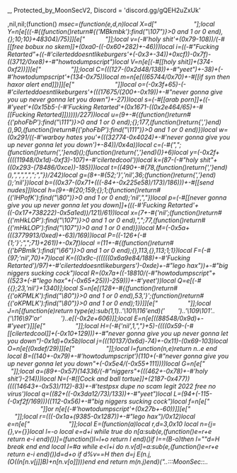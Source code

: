 _, Protected_by_MoonSecV2, Discord = 'discord.gg/gQEH2uZxUk'


,nil,nil;(function() _msec=(function(e,d,n)local X=d["    ​        "];local Y=n[e[((-#{(function()return#{('MBkmbk'):find("\107")}>0 and 1 or 0 end),{};10;10}+48304)/75)]][e["       ​"]];local v=(-#'holy shit'+(0x79-108))/(-#[[free bobux no skem]]+(0xa0-((-0x60+282)+-46)))local i=((-#"Fucking Retarted"+((-#'cilerteddoesntlikeburgers'+(-0x3+-34))+0xcf))-0x7f)-((3712/0xe8)+-#"howtodumpscript")local V=n[e[(-#[[holy shit]]+(374-0xf2))]][e[" ​ ​   ​      "]];local C=(((127-(0x2d48/138))+-#"yeet")+-38)+(-#'howtodumpscript'+(134-0x75))local m=n[e[((65744/0x70)+-#[[if syn then haxor alert end]])]][e["             "]]local o=(-0x3f+65)-(-#'cilerteddoesntlikeburgers'+(((17675/(200+-0x19))+-#"never gonna give you up never gonna let you down")+-27))local s=(-#[[arab porn]]+((-#'yeet'+(0x15b5-(-#'Fucking Retarted'+(0x1671-((0x2e464/65)+-#[[Fucking Retarted]])))))/227))local u=(9+-#{(function()return#{('phoFbP'):find("\111")}>0 and 1 or 0 end);{};177,(function()return{','}end)(),90,(function()return#{('phoFbP'):find("\111")}>0 and 1 or 0 end)})local w=(0x291/((-#'warboy hates you'+(((32774-0x4024)+-#'never gonna give you up never gonna let you down')+-84))/0x4a))local c=(-#{",";(function()return{','}end)();(function()return{','}end)()}+6)local y=(-0x2f+((((11948/0x1d)-0xf3)-107)+-#'cilertedcool'))local k=(87-(-#"holy shit"+((0x293-(78486/0xce))-185)))local t=((490+-#{78,(function()return{','}end)(),",",",",",";","})/242)local g=(8+-#{52;'}','nil',36;(function()return{','}end)();'nil'})local b=((0x37-(0x71+(((-84+-0x225e58)/173)/186)))+-#[[send nudes]])local h=(9+-#{20;159;{};1;(function()return#{('lHPofK'):find("\80")}>0 and 1 or 0 end);'nil',","})local p=(-#[[never gonna give you up never gonna let you down]]+(((-#'Fucking Retarted'+((-0x17+738222)-0x5a1ed))/121)/61))local x=(7+-#{'nil';(function()return#{('mHkLOP'):find("\107")}>0 and 1 or 0 end),",";77,(function()return#{('mHkLOP'):find("\107")}>0 and 1 or 0 end)})local M=(-0x5a+(((3779913/0xed)+-63)/169))local P=((-126+(-#{1;'}';",";71}+261))+-0x7f)local _=(11+-#{(function()return#{('bPBmlk'):find("\66")}>0 and 1 or 0 end);{},113,{},113;1;1})local F=(-#{97;'nil',70}+7)local K=((0x9c-((((((0x6a9e84/188)+-#'Fucking Retarted')/97)+-#'cilerteddoesntlikeburgers')-0xde)+-#"lego hax"))+-#"big niggers sucking cock")local R=(0x7a+((-18810/(-#"howtodumpscript"+((523+(-#"lego hax"+(-0x65+25)))-259)))+-#'yeet'))local Q=e[(-#{{};23,'nil'}+1340)];local S=n[e[(128+-#{(function()return#{('oKPMLK'):find("\80")}>0 and 1 or 0 end),53,'}';(function()return#{('oKPMLK'):find("\80")}>0 and 1 or 0 end);1})]][e["       ​ ​  ​ "]];local J=n[(function(e)return type(e):sub(1,1)..'\101\116'end)('​       ')..'\109\101'..('\116\97'or'        ')..e[(-0x2e+606)]];local E=n[e[((88548/0x9d)+-#'yeet')]][e["       ​   "]];local H=(-#{'nil',1,","}+5)-((((0x59-(-#[[cilertedcool]]+(-0x10+129)))+-#"never gonna give you up never gonna let you down")-0x1d)+0x5b)local j=(((10137/0x6d)-74)+-0x11)-(0x69-103)local O=n[e[(0xdef/29)]][e["          "]];local l=function(n,e)return n..e end local B=((140+-0x79)+-#'howtodumpscript')*(110+(-#"never gonna give you up never gonna let you down"+(-0x5e4/(-0x55+111))))local G=n[e["   ​     "]];local a=(89+-0x57)*(14336/(-#"niggers"+(((462+-0x78)+-#'holy shit')-214)))local N=(-#[[Cock and ball tortue]]+(2187-0x477))*((((14643+-0x53)/112)-83)+-#'testpsx dupe no scam legit 2022 free no virus')local q=((82+((-0x3da12/73)/133))+-#"yeet")local L=(94+(-115-(-0xf2f/169)))*((112-0x56)+-#"big niggers sucking cock")local f=n[e["           "]]or n[e[(-#'howtodumpscript'+(0x27b+-60))]][e["           "]];local r=(((-0x1a+(9385-0x1287))+-#"lego hax")/0x12)local e=n[e["           "]];local E=(function(a)local r,d=3,0x10 local n={j={},v={}}local l=-o local e=d+i while true do n[a:sub(e,(function()e=r+e return e-i end)())]=(function()l=l+o return l end)()if l==(B-o)then l=""d=H break end end local l=#a while e<l+i do n.v[d]=a:sub(e,(function()e=r+e return e-i end)())d=d+o if d%v==H then d=j E(n.j,(O((n[n.v[j]]*B)+n[n.v[o]])))end end return m(n.j)end)("..:::MoonSec::..                ​                            ​         ​                                                ​  ​                        ​        ​               ​                                 ​            ​   ​                   ​                  ​                                        ​                 ​       ​                             ​  ​​    ​    ​                        ​                                ​          ​                ​​​       ​                                                     ​      ​                                                ​    ​       ​                             ​                            ​            ​                                                               ​          ​  ​                                     ​​             ​         ​           ​​                                              ​                                                     ​                ​       ​  ​                                                                       ​                                ​                          ​         ​​  ​                                       ​          ​    ​           ​           ​                                     ​       ​            ​           ​                                            ​  ​       ​   ​                                                                         ​                                                   ​       ​           ​                                                            ​ ​          ​            ​        ​​                                       ​        ​                                                              ​              ​          ​                  ​         ​​                        ​ ​  ​                      ​                                                   ​​                     ​         ​                                     ​             ​​               ​    ​       ​                             ​                                                                                       ​      ​                                          ​     ​                                                      ​                    ​      ​   ​​  ​                                                        ​           ​                                                   ​   ​   ​                        ​                                            ​           ​                                                                         ​​                                      ​                    ​           ​                                                             ​           ​                                                                           ​                                                         ​      ​    ​                        ​                                 ​             ​  ​                                                      ​           ​               ​    ​                               ​  ​​   ​                                                                       ​​         ​  ​                ​                                   ​           ​  ​                                              ​       ​           ​           ​         ​                                   ​           ​                                                         ​​          ​                                                           ​         ​        ​                                      ​           ​           ​                                                            ​           ​                                                   ​                    ​                             ​                         ​           ​                                                             ​                                ​                                                  ​                              ​                         ​         ​           ​                    ​                                ​           ​                ​                                        ​         ​             ​         ​                ​             ​     ​                 ​                  ​        ​           ​                   ​                                                                     ​            ​                         ​                             ​  ​​    ​    ​                        ​                                ​          ​             ​  ​                                                            ​       ​                                           ​         ​                                                                ​     ​     ​            ​         ​​                                     ​      ​                        ​       ​                        ​   ​                   ​                ​   ​                                    ​      ​    ​                                                                        ​        ​    ​                                      ​      ​           ​            ​                                            ​                                                                       ​      ​       ​                                                                          ​             ​                                         ​                         ​                                            ​           ​                                                                      ​​              ​      ​          ​                                           ​                                                                    ​     ​             ​                                                ​  ​           ​                      ​                                ​​        ​                                ​                                     ​​                                         ​               ​          ​​                                                 ​       ​                         ​      ​                                          ​          ​                ​                                                  ​ ​             ​                                                                                                                            ​                ​                     ​             ​           ​        ​                ​        ​                                        ​          ​        ​ ​                                       ​            ​  ​           ​                                                                                                                ​                  ​      ​    ​                                                         ​           ​           ​                                           ​   ​           ​               ​                                        ​       ​   ​                                                                     ​                                                                 ​         ​                                                             ​            ​                                          ​                           ​             ​                                                                           ​                                       ​                     ​                         ​                                                       ​                                                                                                                                                        ​    ​                                      ​                      ​        ​                    ​                             ​         ​                               ​                            ​        ​          ​                           ​           ​                     ​          ​        ​                                                ​           ​              ​                  ​                                      ​                                                          ​           ​  ​                                     ​          ​    ​           ​        ​                                                ​                                      ​                                       ​          ​​                       ​                                  ​          ​                                ​                          ​           ​        ​                                    ​           ​           ​           ​        ​         ​                      ​       ​           ​                                        ​              ​​        ​                                ​                        ​           ​                     ​                                     ​           ​                                                         ​                                                                                   ​                                                           ​          ​                                                           ​           ​        ​                                                  ​            ​                  ​                                ​           ​           ​                                                           ​       ​          ​                      ​                                                           ​                      ​                      ​  ​        ​                            ​     ​                 ​          ​​             ​                      ​     ​​                             ​             ​                           ​   ​                                  ​     ​  ​                        ​               ​                                                                                        ​  ​       ​             ​  ​            ​         ​                                      ​           ​       ​             ​  ​                       ​             ​                ​       ​                                    ​                            ​                                                              ​​        ​         ​         ​          ​                    ​             ​             ​                                  ​                              ​         ​            ​                                           ​                       ​          ​                                             ​        ​                                                 ​         ​                          ​              ​               ​                                ​                                 ​ ​                        ​              ​   ​         ​                                                  ​  ​                                                                              ​             ​             ​                                                 ​                            ​               ​      ​       ​              ​                                                                  ​                                          ​                                          ​              ​                                                 ​               ​      ​     ​                    ​                          ​       ​                ​​                                                   ​                ​          ​                                  ​          ​​                                              ​                         ​          ​                    ​                             ​       ​                 ​            ​                                                   ​    ​    ​      ​                                      ​                                                                                             ​         ​                         ​                ​                      ​         ​                                            ​             ​         ​                                                                              ​               ​                                     ​            ​         ​                     ​                  ​  ​                   ​                                                             ​                         ​                  ​     ​                      ​​          ​    ​                                                              ​          ​                         ​                                                  ​​                                               ​ ​       ​                               ​                ​​                  ​         ​         ​                          ​                ​        ​                                                                                             ​​      ​​                      ​                                 ​                                         ​            ​   ​                               ​                                                                                   ​               ​                                                            ​​                                        ​​            ​​           ​            ​​                                                          ​             ​                               ​                    ​    ​ ​                             ​                        ​                                                   ​                                                      ​           ​                                                     ​   ​                                                  ​                      ​     ​                      ​    ​                           ​                      ​   ​             ​                                              ​                                                                   ​             ​                                             ​           ​           ​                                             ​        ​  ​            ​                                                                                                            ​                       ​           ​                     ​            ​                          ​           ​                                                        ​  ​           ​                                                              ​                                                                      ​          ​  ​                                       ​       ​      ​           ​                                                          ​     ​    ​                       ​       ​                         ​         ​                                              ​           ​           ​           ​         ​                                       ​                                                                                       ​                               ​       ​              ​         ​           ​                                           ​  ​            ​      ​   ​                                                 ​     ​​   ​    ​                  ​       ​                     ​              ​                                                        ​           ​                 ​                                    ​  ​  ​        ​        ​  ​                     ​                          ​           ​                                     ​                                    ​  ​                                                       ​             ​        ​                                       ​       ​           ​            ​    ​                                          ​           ​                              ​     ​                              ​    ​                                    ​                               ​                              ​                ​            ​           ​       ​         ​    ​                                    ​           ​          ​                               ​                    ​    ​                          ​  ​           ​                       ​  ​                   ​                                    ​         ​           ​                                                ​           ​         ​               ​                                  ​​        ​                                                                    ​  ​                  ​                   ​                ​           ​                                                            ​                       ​        ​                                      ​​​         ​                        ​                                                   ​                                      ​          ​         ​     ​    ​        ​                                                 ​       ");local m=(109+-#{(function()return{','}end)();1,(function()return#{('foFKFf'):find("\70")}>0 and 1 or 0 end),{};29})local d=69 local n=o;local e={}e={[(0xa7/167)]=function()local i,e,o,l=V(E,n,n+C);n=n+L;d=(d+(m*L))%r;return(((l+d-(m)+a*(L*v))%a)*((v*N)^v))+(((o+d-(m*v)+a*(v^C))%r)*(a*r))+(((e+d-(m*C)+N)%r)*a)+((i+d-(m*L)+N)%r);end,[(131-(29799/0xe7))]=function(e,e,e)local e=V(E,n,n);n=n+i;d=(d+(m))%r;return((e+d-(m)+N)%a);end,[(-#'cilerteddoesntlikeburgers'+(7112/0xfe))]=function()local e,l=V(E,n,n+v);d=(d+(m*v))%r;n=n+v;return(((l+d-(m)+a*(v*L))%a)*r)+((e+d-(m*v)+r*(v^C))%a);end,[(0x1f-27)]=function(d,e,n)if n then local e=(d/v^(e-o))%v^((n-i)-(e-o)+i);return e-e%o;else local e=v^(e-i);return(d%(e+e)>=e)and o or j;end;end,[(0x1a-21)]=function()local n=e[(0x46-69)]();local l=e[(83-0x52)]();local x=o;local d=(e[(0x16+-18)](l,i,B+L)*(v^(B*v)))+n;local n=e[((-0x2a+66)+-#"Cock and ball tortue")](l,21,31);local e=((-o)^e[(952/0xee)](l,32));if(n==j)then if(d==H)then return e*j;else n=i;x=H;end;elseif(n==(a*(v^C))-i)then return(d==j)and(e*(i/H))or(e*(j/H));end;return Y(e,n-((r*(L))-o))*(x+(d/(v^q)));end,[(-0x44+74)]=function(l,x,x)local x;if(not l)then l=e[((-0x47+88)+-#[[Fucking Retarted]])]();if(l==j)then return'';end;end;x=S(E,n,n+l-o);n=n+l;local e=''for n=i,#x do e=Q(e,O((V(S(x,n,n))+d)%r))d=(d+m)%a end return e;end}local function S(...)return{...},G('#',...)end local function N()local t={};local l={};local n={};local b={t,l,nil,n};local d={}local w=(0x4b-69)local n={[(0xdd/221)]=(function(n)return not(#n==e[((73-0x33)+-#[[Cock and ball tortue]])]())end),[((-0x33+73)+-#[[Cock and ball tortue]])]=(function(n)return e[(0x31-(126-0x52))]()end),[(-0x32+50)]=(function(n)return e[(0x70-106)]()end),[(0x79+-118)]=(function(n)local l=e[(-#[[Cock and ball tortue]]+(3328/0x80))]()local e=''local n=1 for d=1,#l do n=(n+w)%r e=Q(e,O((V(l:sub(d,d))+n)%a))end return e end)};b[3]=e[(81+(-0x57+8))]();for e=i,e[(58-0x39)]()do l[e-i]=N();end;local l=e[(((7587-0xf07)/0xdc)+-#'warboy hates you')]()for l=1,l do local e=e[(0x78/60)]();local o;local e=n[e%(0x38-51)];d[l]=e and e({});end;for r=1,e[(186/0xba)]()do local n=e[(-#[[howtodumpscript]]+(0x8b3/131))]();if(e[(0x37c/223)](n,o,i)==H)then local b=e[((117-0x61)+-#"Fucking Retarted")](n,v,C);local l=e[(0xec/59)](n,L,v+L);local n={e[((0x738/154)+-#[[arab porn]])](),e[((0x71+-65)+-#'testpsx dupe no scam legit 2022 free no virus')](),nil,nil};local a={[(-#"warboy hates you"+((-#[[free bobux no skem]]+(0x4e+-80))+36))]=function()n[k]=e[(-107+0x6e)]();n[F]=e[((-0x2f+54)+-#"yeet")]();end,[(0x4f+(-#"Fucking Retarted"+(-0x57+25)))]=function()n[u]=e[(-#[[lego hax]]+(1719/0xbf))]();end,[(24-0x16)]=function()n[s]=e[(0x12+-17)]()-(v^B)end,[(0x4c-73)]=function()n[c]=e[(-#'niggers'+(904/0x71))]()-(v^B)n[P]=e[((23424/0xf4)/32)]();end};a[b]();if(e[(232/0x3a)](l,i,o)==i)then n[h]=d[n[x]]end if(e[(-0x3c+(6272/0x62))](l,v,v)==o)then n[c]=d[n[u]]end if(e[(0x5e-90)](l,C,C)==i)then n[F]=d[n[K]]end t[r]=n;end end;return b;end;local function B(e,L,m)local a=e[v];local n=e[C];local e=e[o];return(function(...)local j={};local C=-i;local d={};local V=a;local O={};local N=G('#',...)-i;local r=n;local n=o;local a=e;local E={...};local H=S for e=0,N do if(e>=r)then O[e-r]=E[e+i];else d[e]=E[e+o];end;end;local e=N-r+o local e;local r;while true do e=a[n];r=e[(122-0x79)];l=(1688865)while r<=(0x30c3/219)do l=-l l=(1107948)while(0x77-91)>=r do l=-l l=(553311)while r<=(59-0x2e)do l=-l l=(10640448)while r<=(-115+0x79)do l=-l l=(1465235)while r<=((0x25+-26)+-#"holy shit")do l=-l l=(651244)while(119+-0x77)>=r do l=-l local e=e[x];do return f(d,e,C)end;break;end while 1558==(l)/((935-0x205))do l=(12583472)while(((-0x34+-17)+90)+-#'Cock and ball tortue')<r do l=-l if(d[e[p]]==d[e[P]])then n=n+i;else n=e[u];end;break end while(l)/((0x1d9c-3817))==3344 do d[e[g]]=d[e[y]]-d[e[F]];break end;break;end break;end while 655==(l)/((0x4c75c/140))do l=(1977916)while(0x210/132)>=r do l=-l l=(4287507)while r>((0x81-102)+-#'big niggers sucking cock')do l=-l local L;local r;local C;local l;d[e[h]]=m[e[w]];n=n+o;e=a[n];d[e[p]]=d[e[c]][e[P]];n=n+o;e=a[n];l=e[b];C=d[e[y]];d[l+1]=C;d[l]=C[e[K]];n=n+o;e=a[n];d[e[g]]=d[e[u]];n=n+o;e=a[n];d[e[h]]=d[e[c]];n=n+o;e=a[n];l=e[x]d[l]=d[l](f(d,l+o,e[w]))n=n+o;e=a[n];l=e[b];C=d[e[y]];d[l+1]=C;d[l]=C[e[_]];n=n+o;e=a[n];l=e[g]d[l]=d[l](d[l+i])n=n+o;e=a[n];r={d,e};r[i][r[v][h]]=r[o][r[v][P]]+r[i][r[v][s]];n=n+o;e=a[n];d[e[b]]=d[e[s]]%e[P];n=n+o;e=a[n];l=e[x]d[l]=d[l](d[l+i])n=n+o;e=a[n];C=e[k];L=d[C]for e=C+1,e[R]do L=L..d[e];end;d[e[x]]=L;n=n+o;e=a[n];r={d,e};r[i][r[v][t]]=r[o][r[v][F]]+r[i][r[v][w]];n=n+o;e=a[n];d[e[b]]=d[e[u]]%e[F];break end while(l)/((-0x7d+1406))==3347 do for e=e[h],e[c]do d[e]=nil;end;break end;break;end while(l)/((3468-0x6dd))==1156 do l=(4690920)while r>(-0x1c+33)do l=-l local e={d,e};e[i][e[v][g]]=e[o][e[v][R]]+e[i][e[v][k]];break end while(l)/((-124+0xf04))==1261 do d[e[h]]=d[e[c]][d[e[F]]];break end;break;end break;end break;end while 3744==(l)/((0x16a2-2952))do l=(13047258)while r<=(0x5f-86)do l=-l l=(7231172)while(-#"if syn then haxor alert end"+(0x1e6a/229))>=r do l=-l d[e[g]][d[e[y]]]=d[e[F]];break;end while 3211==(l)/((-0x2a+2294))do l=(5764823)while r>(126+-0x76)do l=-l d[e[x]]=(e[y]~=0);n=n+i;break end while 1451==(l)/((-0x4a+4047))do local e=e[g]d[e](d[e+i])break end;break;end break;end while 3867==(l)/((3416+-0x2a))do l=(7981281)while r<=(-0x50+91)do l=-l l=(6533248)while(-#[[send nudes]]+(61+-0x29))<r do l=-l d[e[x]]=d[e[k]]%e[R];break end while 2374==(l)/((-#[[holy shit]]+(0xb40+(-#[[never gonna give you up never gonna let you down]]+(-127+0x38)))))do local a=e[b];local r=e[P];local l=a+2 local a={d[a](d[a+1],d[l])};for e=1,r do d[l+e]=a[e];end;local a=a[1]if a then d[l]=a n=e[y];else n=n+o;end;break end;break;end while(l)/(((-36+0x873)+-#[[never gonna give you up never gonna let you down]]))==3839 do l=(1780020)while((22100/0xdd)+-0x58)<r do l=-l local l=e[k];local n=d[l]for e=l+1,e[F]do n=n..d[e];end;d[e[h]]=n;break end while(l)/((0x63e70/((-0x1f+247)+-#[[Fucking Retarted]])))==870 do d[e[h]]=L[e[c]];break end;break;end break;end break;end break;end while 297==(l)/((-25+0x760))do l=(4634806)while(0x50+-60)>=r do l=-l l=(4911342)while r<=(0x7f-(298-0xbb))do l=-l l=(3288144)while r<=(-#'send nudes'+(0x45-45))do l=-l local r;local l;m[e[c]]=d[e[t]];n=n+o;e=a[n];d[e[x]]={};n=n+o;e=a[n];d[e[b]][e[c]]=e[_];n=n+o;e=a[n];d[e[x]]=m[e[c]];n=n+o;e=a[n];l=e[t];r=d[e[w]];d[l+1]=r;d[l]=r[e[_]];n=n+o;e=a[n];d[e[g]]=e[u];n=n+o;e=a[n];l=e[t]d[l]=d[l](f(d,l+o,e[u]))n=n+o;e=a[n];for e=e[g],e[k]do d[e]=nil;end;n=n+o;e=a[n];d[e[h]]=m[e[s]];n=n+o;e=a[n];if d[e[p]]then n=n+o;else n=e[k];end;break;end while(l)/((-0x4b+2321))==1464 do l=(170496)while(55+-0x28)<r do l=-l local e=e[t]d[e]=d[e]()break end while(l)/((1409+-0x4d))==128 do local r;local l;l=e[b];r=d[e[k]];d[l+1]=r;d[l]=r[e[F]];n=n+o;e=a[n];d[e[h]]=e[k];n=n+o;e=a[n];l=e[h]d[l]=d[l](f(d,l+o,e[k]))n=n+o;e=a[n];d[e[t]]=d[e[c]][e[R]];n=n+o;e=a[n];d[e[x]]=d[e[k]][e[_]];n=n+o;e=a[n];d[e[x]]=d[e[k]][e[M]];n=n+o;e=a[n];d[e[g]][e[c]]=e[R];n=n+o;e=a[n];d[e[h]]=m[e[y]];n=n+o;e=a[n];l=e[h];r=d[e[y]];d[l+1]=r;d[l]=r[e[M]];n=n+o;e=a[n];d[e[h]]=e[w];n=n+o;e=a[n];l=e[b]d[l]=d[l](f(d,l+o,e[u]))n=n+o;e=a[n];d[e[x]]=d[e[w]][e[F]];n=n+o;e=a[n];d[e[x]]=d[e[y]][e[M]];n=n+o;e=a[n];d[e[p]]=d[e[y]][e[K]];n=n+o;e=a[n];d[e[p]]=d[e[u]][e[_]];n=n+o;e=a[n];l=e[x];r=d[e[w]];d[l+1]=r;d[l]=r[e[P]];n=n+o;e=a[n];d[e[p]]=e[y];n=n+o;e=a[n];d[e[t]]=e[w];n=n+o;e=a[n];l=e[x]d[l](f(d,l+i,e[c]))n=n+o;e=a[n];d[e[p]]=m[e[s]];n=n+o;e=a[n];l=e[x];r=d[e[c]];d[l+1]=r;d[l]=r[e[M]];n=n+o;e=a[n];d[e[p]]=e[s];n=n+o;e=a[n];l=e[h]d[l]=d[l](f(d,l+o,e[c]))n=n+o;e=a[n];d[e[g]]=d[e[k]][e[M]];n=n+o;e=a[n];d[e[t]]=d[e[s]][e[P]];n=n+o;e=a[n];d[e[h]]=d[e[s]][e[M]];n=n+o;e=a[n];d[e[p]]=d[e[c]][e[K]];n=n+o;e=a[n];l=e[t];r=d[e[c]];d[l+1]=r;d[l]=r[e[_]];n=n+o;e=a[n];d[e[b]]=e[w];n=n+o;e=a[n];d[e[t]]=e[k];n=n+o;e=a[n];l=e[b]d[l](f(d,l+i,e[c]))n=n+o;e=a[n];n=e[s];break end;break;end break;end while 1282==(l)/((0x1e0e-3863))do l=(1562318)while r<=(2124/0x76)do l=-l l=(1940481)while(0x90+-127)<r do l=-l local n=e[g];do return d[n](f(d,n+1,e[y]))end;break end while 2259==(l)/(((0xdb6-1766)-885))do local a=e[b];local r=e[_];local l=a+2 local a={d[a](d[a+1],d[l])};for e=1,r do d[l+e]=a[e];end;local a=a[1]if a then d[l]=a n=e[k];else n=n+o;end;break end;break;end while(l)/((1064-0x231))==3106 do l=(1811869)while r>((1148/0x29)+-#'holy shit')do l=-l d[e[t]]=L[e[k]];break end while 499==(l)/(((0x9ef74/178)+-#'if syn then haxor alert end'))do n=e[y];break end;break;end break;end break;end while(l)/((2172+-0x47))==2206 do l=(6700512)while((256-(-#"cilertedcool"+(0x10c+-72)))+-#"never gonna give you up never gonna let you down")>=r do l=-l l=(7859012)while((5115/0x9b)+-#[[nicowashere]])>=r do l=-l l=(4306068)while(-#'niggers'+(-0x6c+136))<r do l=-l local l;d[e[t]]=e[c];n=n+o;e=a[n];l=e[h]d[l](d[l+i])n=n+o;e=a[n];d[e[g]]=m[e[k]];n=n+o;e=a[n];d[e[x]]();n=n+o;e=a[n];n=e[k];break end while 1404==(l)/(((474782/0x9a)+-#[[warboy hates you]]))do local l;local r;local w,s;local l;d[e[b]]=m[e[u]];n=n+o;e=a[n];d[e[h]]=m[e[c]];n=n+o;e=a[n];d[e[x]]=m[e[c]];n=n+o;e=a[n];d[e[t]]=d[e[c]][e[_]];n=n+o;e=a[n];d[e[g]]=d[e[c]][e[P]];n=n+o;e=a[n];d[e[t]]=d[e[u]][e[_]];n=n+o;e=a[n];l=e[x]w,s=H(d[l](d[l+i]))C=s+l-o r=0;for e=l,C do r=r+o;d[e]=w[r];end;n=n+o;e=a[n];l=e[x]w={d[l](f(d,l+1,C))};r=0;for e=l,e[P]do r=r+o;d[e]=w[r];end n=n+o;e=a[n];n=e[k];break end;break;end while(l)/((5714-0xb46))==2779 do l=(9196320)while r>(0x41+((-0x3c2/37)+-#'warboy hates you'))do l=-l d[e[x]]={};break end while 2856==(l)/(((0x47+-113)+0xcbe))do local n=e[h]d[n]=d[n](f(d,n+o,e[w]))break end;break;end break;end while 3068==(l)/(((-70+0x8d8)+-#[[send nudes]]))do l=(3478827)while r<=(0x33+-25)do l=-l l=(2873376)while(132+-0x6b)<r do l=-l local l=e[p]local a={d[l](f(d,l+1,C))};local n=0;for e=l,e[K]do n=n+o;d[e]=a[n];end break end while 792==(l)/((0x1c6e-3650))do d[e[b]]=L[e[k]];n=n+o;e=a[n];d[e[b]]=#d[e[k]];n=n+o;e=a[n];L[e[w]]=d[e[t]];n=n+o;e=a[n];d[e[g]]=L[e[c]];n=n+o;e=a[n];d[e[x]]=#d[e[k]];n=n+o;e=a[n];L[e[y]]=d[e[x]];n=n+o;e=a[n];do return end;break end;break;end while(l)/((290583/0xf9))==2981 do l=(8134854)while r>(5454/0xca)do l=-l local n=e[x]d[n]=d[n](f(d,n+o,e[c]))break end while(l)/((832182/0xe3))==2219 do local r;local v;local K,M;local l;d[e[t]]=L[e[u]];n=n+o;e=a[n];d[e[b]]={};n=n+o;e=a[n];d[e[b]]=m[e[u]];n=n+o;e=a[n];d[e[t]]=d[e[u]][e[R]];n=n+o;e=a[n];d[e[t]]=L[e[y]];n=n+o;e=a[n];d[e[p]]=m[e[c]];n=n+o;e=a[n];d[e[t]]=L[e[k]];n=n+o;e=a[n];l=e[t]K,M=H(d[l](d[l+i]))C=M+l-o v=0;for e=l,C do v=v+o;d[e]=K[v];end;n=n+o;e=a[n];l=e[t]d[l]=d[l](f(d,l+o,C))n=n+o;e=a[n];d[e[x]][e[y]]=d[e[_]];n=n+o;e=a[n];d[e[h]][e[c]]=e[F];n=n+o;e=a[n];d[e[x]]=L[e[y]];n=n+o;e=a[n];l=e[h];r=d[e[k]];d[l+1]=r;d[l]=r[e[_]];n=n+o;e=a[n];d[e[b]]={};n=n+o;e=a[n];d[e[t]]=L[e[y]];n=n+o;e=a[n];l=e[h];r=d[e[s]];d[l+1]=r;d[l]=r[e[P]];n=n+o;e=a[n];d[e[t]]=(e[w]~=0);n=n+o;e=a[n];l=e[h]d[l]=d[l](f(d,l+o,e[c]))n=n+o;e=a[n];d[e[g]][e[y]]=d[e[_]];n=n+o;e=a[n];d[e[g]]={};n=n+o;e=a[n];d[e[h]]={};n=n+o;e=a[n];d[e[b]]=L[e[w]];n=n+o;e=a[n];d[e[g]]=d[e[u]][e[_]];n=n+o;e=a[n];d[e[t]][e[c]]=d[e[R]];n=n+o;e=a[n];d[e[g]][e[k]]=d[e[R]];n=n+o;e=a[n];d[e[b]]=L[e[u]];n=n+o;e=a[n];d[e[x]]=d[e[y]][e[P]];n=n+o;e=a[n];d[e[h]][e[k]]=d[e[F]];n=n+o;e=a[n];d[e[x]][e[s]]=d[e[F]];n=n+o;e=a[n];d[e[b]][e[s]]=e[P];n=n+o;e=a[n];l=e[h]d[l]=d[l](f(d,l+o,e[y]))n=n+o;e=a[n];d[e[x]][e[k]]=d[e[F]];n=n+o;e=a[n];d[e[h]]={};n=n+o;e=a[n];d[e[t]][e[s]]=e[_];n=n+o;e=a[n];d[e[x]][e[k]]=e[R];n=n+o;e=a[n];d[e[h]][e[s]]=d[e[F]];n=n+o;e=a[n];l=e[b]d[l]=d[l](d[l+i])n=n+o;e=a[n];do return end;break end;break;end break;end break;end break;end break;end while 1454==(l)/(((0x333+-37)+-#'Cock and ball tortue'))do l=(5004153)while r<=(0x11e2/109)do l=-l l=(3736128)while(0x43d/31)>=r do l=-l l=(3605615)while r<=(-#'howtodumpscript'+(188-0x8e))do l=-l l=(5823352)while r<=(0x7a+-93)do l=-l d[e[x]][e[c]]=d[e[F]];break;end while(l)/((0x31580/128))==3688 do l=(1296860)while(131-0x65)<r do l=-l local r;local l;d[e[t]]=m[e[u]];n=n+o;e=a[n];l=e[h];r=d[e[u]];d[l+1]=r;d[l]=r[e[_]];n=n+o;e=a[n];d[e[b]]=e[u];n=n+o;e=a[n];l=e[t]d[l]=d[l](f(d,l+o,e[s]))n=n+o;e=a[n];l=e[g];r=d[e[y]];d[l+1]=r;d[l]=r[e[K]];n=n+o;e=a[n];d[e[h]]=(e[w]~=0);n=n+o;e=a[n];d[e[b]]=m[e[k]];n=n+o;e=a[n];d[e[t]]=d[e[w]][e[R]];n=n+o;e=a[n];d[e[g]]=d[e[w]][d[e[_]]];n=n+o;e=a[n];d[e[t]]=(e[s]~=0);n=n+o;e=a[n];d[e[b]]=m[e[k]];n=n+o;e=a[n];l=e[g]d[l](f(d,l+i,e[w]))n=n+o;e=a[n];l=e[h];r=d[e[u]];d[l+1]=r;d[l]=r[e[F]];n=n+o;e=a[n];d[e[p]]=(e[u]~=0);n=n+o;e=a[n];d[e[g]]=m[e[k]];n=n+o;e=a[n];d[e[x]]=d[e[c]][e[K]];n=n+o;e=a[n];d[e[t]]=d[e[y]][d[e[_]]];n=n+o;e=a[n];d[e[x]]=(e[k]~=0);n=n+o;e=a[n];d[e[t]]=m[e[y]];n=n+o;e=a[n];l=e[b]d[l](f(d,l+i,e[s]))n=n+o;e=a[n];do return end;break end while(l)/((0x521-703))==2126 do d[e[x]]=(e[w]~=0);break end;break;end break;end while(l)/((-123+0x562))==2873 do l=(1685357)while(2838/0x56)>=r do l=-l l=(2380080)while(185-0x99)<r do l=-l local l=e[p]local a={d[l](f(d,l+1,C))};local n=0;for e=l,e[F]do n=n+o;d[e]=a[n];end break end while(l)/((1202+((-9112/0x88)+-#"niggers")))==2110 do local n=e[h]local l,e=H(d[n](f(d,n+1,e[c])))C=e+n-1 local e=0;for n=n,C do e=e+o;d[n]=l[e];end;break end;break;end while(l)/((0x6f2-949))==2033 do l=(923124)while((281-0xbe)-57)<r do l=-l if not d[e[t]]then n=n+i;else n=e[y];end;break end while(l)/(((-95+0x27c)+-#"cilerteddoesntlikeburgers"))==1789 do for e=e[x],e[u]do d[e]=nil;end;break end;break;end break;end break;end while 1769==(l)/((0x874+-52))do l=(5643554)while(131-0x5d)>=r do l=-l l=(2260)while(0x19e0/184)>=r do l=-l d[e[g]][e[y]]=e[R];break;end while(l)/((-#"cilerteddoesntlikeburgers"+(396-0x102)))==20 do l=(579700)while r>(-60+0x61)do l=-l if(d[e[g]]~=e[R])then n=n+i;else n=e[c];end;break end while(l)/((3400/0x4))==682 do local r;local l;l=e[h]d[l](f(d,l+i,e[s]))n=n+o;e=a[n];l=e[t];r=d[e[c]];d[l+1]=r;d[l]=r[e[R]];n=n+o;e=a[n];d[e[b]]=e[k];n=n+o;e=a[n];l=e[h]d[l]=d[l](f(d,l+o,e[y]))n=n+o;e=a[n];l=e[p];r=d[e[u]];d[l+1]=r;d[l]=r[e[K]];n=n+o;e=a[n];d[e[x]]=e[w];n=n+o;e=a[n];d[e[g]]=e[c];break end;break;end break;end while 1642==(l)/((106547/0x1f))do l=(5105160)while(140-(-#[[niggers]]+(-0x1e+137)))>=r do l=-l l=(1034352)while(0xc6-159)<r do l=-l if(d[e[h]]==e[K])then n=n+i;else n=e[s];end;break end while(l)/((1364-0x2c7))==1584 do local x=V[e[c]];local r;local l={};r=J({},{__index=function(n,e)local e=l[e];return e[1][e[2]];end,__newindex=function(d,e,n)local e=l[e]e[1][e[2]]=n;end;});for o=1,e[P]do n=n+i;local e=a[n];if e[(0x2e/46)]==64 then l[o-1]={d,e[w]};else l[o-1]={L,e[s]};end;j[#j+1]=l;end;d[e[g]]=B(x,r,m);break end;break;end while 2088==(l)/((-#'Fucking Retarted'+(-81+0x9ee)))do l=(1190388)while r>((0x17d4/122)+-#[[arab porn]])do l=-l do return d[e[h]]end break end while(l)/(((5542-0xafe)+-#'yeet'))==437 do local i;local r;local l;d[e[x]]=e[u];n=n+o;e=a[n];d[e[h]]=e[u];n=n+o;e=a[n];d[e[p]]=#d[e[s]];n=n+o;e=a[n];d[e[h]]=e[k];n=n+o;e=a[n];l=e[g];r=d[l]i=d[l+2];if(i>0)then if(r>d[l+1])then n=e[s];else d[l+3]=r;end elseif(r<d[l+1])then n=e[w];else d[l+3]=r;end break end;break;end break;end break;end break;end while(l)/((0x3a8ab/107))==2233 do l=(1299280)while r<=(7938/0xa2)do l=-l l=(312626)while r<=(-#'free bobux no skem'+(9765/0x9b))do l=-l l=(6540303)while r<=(-0x18+67)do l=-l d[e[x]]=(e[k]~=0);n=n+i;break;end while(l)/(((0x58188/97)+-#"if syn then haxor alert end"))==1771 do l=(1638780)while r>(-#'warboy hates you'+(13260/(0x20d-304)))do l=-l local e=e[h]d[e]=d[e](f(d,e+o,C))break end while 572==(l)/((0x9a94d/221))do local r;local l;l=e[x]d[l](f(d,l+i,e[u]))n=n+o;e=a[n];l=e[p];r=d[e[u]];d[l+1]=r;d[l]=r[e[F]];n=n+o;e=a[n];d[e[p]]=e[w];n=n+o;e=a[n];l=e[p]d[l]=d[l](f(d,l+o,e[c]))n=n+o;e=a[n];l=e[t];r=d[e[k]];d[l+1]=r;d[l]=r[e[R]];n=n+o;e=a[n];d[e[t]]=e[s];n=n+o;e=a[n];d[e[t]]=e[s];break end;break;end break;end while 722==(l)/((-0x50+513))do l=(2258025)while(0x1f36/170)>=r do l=-l l=(10306120)while r>(0xbd-143)do l=-l d[e[t]]=m[e[c]];break end while 3176==(l)/((-#'nicowashere'+(634920/0xc3)))do local e=e[x]d[e]=d[e]()break end;break;end while(l)/((0x73249/245))==1173 do l=(849400)while r>(-#[[howtodumpscript]]+(9072/0x90))do l=-l if d[e[h]]then n=n+o;else n=e[k];end;break end while(l)/((101380/0x25))==310 do L[e[c]]=d[e[b]];break end;break;end break;end break;end while(l)/((-#[[niggers]]+(263780/0xdc)))==1090 do l=(4209816)while r<=(0x7a+-69)do l=-l l=(2696200)while r<=((1167390/0x6d)/210)do l=-l l=(1071292)while(163+-0x71)<r do l=-l local a=e[x];local o={};for e=1,#j do local e=j[e];for n=0,#e do local n=e[n];local l=n[1];local e=n[2];if l==d and e>=a then o[e]=l[e];n[1]=o;end;end;end;break end while 1201==(l)/((1000+-0x6c))do do return d[e[t]]end break end;break;end while(l)/((302328/0xab))==1525 do l=(2695604)while r>(-#'nicowashere'+(0x62+-35))do l=-l do return end;break end while(l)/((0xdc94/76))==3628 do d[e[x]][e[c]]=e[R];break end;break;end break;end while 3406==(l)/((2544-0x51c))do l=(5282214)while(-113+0xa8)>=r do l=-l l=(5697282)while(153-0x63)<r do l=-l do return end;break end while 1434==(l)/(((((505838+-0x61)+-#"if syn then haxor alert end")/0x7f)+-#'arab porn'))do if not d[e[t]]then n=n+i;else n=e[y];end;break end;break;end while(l)/((2703-0x579))==4057 do l=(7064967)while r>(186-0x82)do l=-l d[e[g]]=#d[e[u]];break end while 3697==(l)/((0x6b4ea/230))do local e=e[g]d[e]=d[e](d[e+i])break end;break;end break;end break;end break;end break;end break;end while(l)/((66230/0x4a))==1887 do l=(5056990)while r<=((13231/0x65)+-#"testpsx dupe no scam legit 2022 free no virus")do l=-l l=(1885696)while r<=(0xf6-175)do l=-l l=(3928614)while r<=(-#'send nudes'+(3700/0x32))do l=-l l=(3405600)while(9120/0x98)>=r do l=-l l=(10291050)while(14326/0xf7)>=r do l=-l local e=e[h]d[e]=d[e](d[e+i])break;end while 2673==(l)/((7731-0xf29))do l=(6366580)while r>(0x2aa3/185)do l=-l d[e[g]]=e[w];break end while 2365==(l)/(((537499/0xc7)+-#"holy shit"))do local r;local l;d[e[x]]=e[k];n=n+o;e=a[n];l=e[h]d[l]=d[l](f(d,l+o,e[u]))n=n+o;e=a[n];l=e[p];r=d[e[c]];d[l+1]=r;d[l]=r[e[F]];n=n+o;e=a[n];d[e[g]]=e[w];n=n+o;e=a[n];l=e[x]d[l]=d[l](f(d,l+o,e[y]))n=n+o;e=a[n];l=e[g];r=d[e[y]];d[l+1]=r;d[l]=r[e[M]];n=n+o;e=a[n];d[e[h]]=e[w];n=n+o;e=a[n];d[e[p]]=e[c];break end;break;end break;end while 1584==(l)/(((513816/0xed)+-#"free bobux no skem"))do l=(749840)while r<=((-0x62+2268)/0x23)do l=-l l=(1429804)while((0xf4-163)+-#"Cock and ball tortue")<r do l=-l d[e[h]]=d[e[c]][d[e[F]]];break end while 2399==(l)/((0x4fb-679))do local l=e[y];local n=d[l]for e=l+1,e[R]do n=n..d[e];end;d[e[p]]=n;break end;break;end while 260==(l)/((-#[[warboy hates you]]+((53127/0x9)-3003)))do l=(153628)while r>(-#"lego hax"+((236-0x7f)+-38))do l=-l d[e[x]]=d[e[c]];break end while(l)/((0x36c-490))==398 do local r;local l;l=e[b]d[l](f(d,l+i,e[w]))n=n+o;e=a[n];l=e[t];r=d[e[s]];d[l+1]=r;d[l]=r[e[_]];n=n+o;e=a[n];d[e[b]]=e[c];n=n+o;e=a[n];l=e[x]d[l]=d[l](f(d,l+o,e[s]))n=n+o;e=a[n];l=e[p];r=d[e[w]];d[l+1]=r;d[l]=r[e[F]];n=n+o;e=a[n];d[e[x]]=e[c];n=n+o;e=a[n];l=e[p]d[l]=d[l](f(d,l+o,e[k]))n=n+o;e=a[n];l=e[b];r=d[e[w]];d[l+1]=r;d[l]=r[e[P]];n=n+o;e=a[n];d[e[t]]=e[y];n=n+o;e=a[n];d[e[p]]=e[c];break end;break;end break;end break;end while(l)/(((490825/(-#"warboy hates you"+(0x4e9d/125)))+-#[[niggers]]))==1163 do l=(388218)while r<=(-#[[holy shit]]+(201+-0x7d))do l=-l l=(2559072)while(114+-0x31)>=r do l=-l d[e[p]]=#d[e[k]];break;end while 1748==(l)/((0x61a+(-#"Cock and ball tortue"+(-0x33-27))))do l=(4178500)while(13728/0xd0)<r do l=-l local n=e[h];do return d[n](f(d,n+1,e[s]))end;break end while 3425==(l)/((-94+0x522))do if(d[e[x]]==e[K])then n=n+i;else n=e[c];end;break end;break;end break;end while 534==(l)/(((1596-0x355)+-#"Fucking Retarted"))do l=(7384208)while(0xc4-(6858/0x36))>=r do l=-l l=(652652)while(0xc3+-127)<r do l=-l local r=V[e[c]];local o;local l={};o=J({},{__index=function(n,e)local e=l[e];return e[1][e[2]];end,__newindex=function(d,e,n)local e=l[e]e[1][e[2]]=n;end;});for o=1,e[F]do n=n+i;local e=a[n];if e[(0x67+-102)]==64 then l[o-1]={d,e[u]};else l[o-1]={L,e[k]};end;j[#j+1]=l;end;d[e[h]]=B(r,o,m);break end while(l)/((0x11ee-2308))==286 do local e=e[h];do return f(d,e,C)end;break end;break;end while 3406==(l)/(((4470-0x8fa)+-#'yeet'))do l=(3926840)while r>(0xad-103)do l=-l local n=e[h]local l,e=H(d[n](f(d,n+1,e[w])))C=e+n-1 local e=0;for n=n,C do e=e+o;d[n]=l[e];end;break end while 3092==(l)/(((574098-0x46166)/226))do d[e[x]]=m[e[u]];break end;break;end break;end break;end break;end while 508==(l)/(((0x1d50-3782)+-#[[send nudes]]))do l=(3829408)while r<=(205-0x7f)do l=-l l=(349700)while(-0x4d+(-#[[lego hax]]+(0x194-245)))>=r do l=-l l=(613639)while(-0x6c+180)>=r do l=-l d[e[b]]=B(V[e[u]],nil,m);break;end while(l)/((-#'if syn then haxor alert end'+(0x1c3-255)))==3631 do l=(643790)while(-#'cilertedcool'+((-0x1c+19068)/0xe0))<r do l=-l local r;local l;l=e[x];r=d[e[u]];d[l+1]=r;d[l]=r[e[K]];n=n+o;e=a[n];d[e[b]]=e[w];n=n+o;e=a[n];l=e[t]d[l]=d[l](f(d,l+o,e[s]))n=n+o;e=a[n];d[e[p]]=d[e[y]][e[_]];n=n+o;e=a[n];d[e[p]]=d[e[w]][e[_]];n=n+o;e=a[n];d[e[b]]=d[e[s]][e[K]];n=n+o;e=a[n];d[e[p]]=d[e[w]][e[P]];n=n+o;e=a[n];d[e[h]]=d[e[w]][e[F]];n=n+o;e=a[n];d[e[b]][e[y]]=e[K];n=n+o;e=a[n];d[e[g]]=m[e[c]];n=n+o;e=a[n];d[e[x]]();n=n+o;e=a[n];n=e[s];break end while(l)/((0xa3c78/248))==238 do local e=e[x]local l,n=H(d[e](d[e+i]))C=n+e-o local n=0;for e=e,C do n=n+o;d[e]=l[n];end;break end;break;end break;end while 3497==(l)/((0xf8-148))do l=(2457599)while((19040/0xe0)+-#'holy shit')>=r do l=-l l=(1723565)while(265-0xbe)<r do l=-l local a=e[h];local l={};for e=1,#j do local e=j[e];for n=0,#e do local e=e[n];local o=e[1];local n=e[2];if o==d and n>=a then l[n]=o[n];e[1]=l;end;end;end;break end while 505==(l)/((0x3cd3d/73))do d[e[p]]=d[e[w]][e[P]];break end;break;end while(l)/((-#'Fucking Retarted'+(0x60ee2/138)))==859 do l=(3073081)while(265-0xbc)<r do l=-l local e={d,e};e[i][e[v][h]]=e[o][e[v][M]]+e[i][e[v][s]];break end while(l)/((-#'send nudes'+(0x6a8-891)))==3827 do local n=e[t];local l=d[e[w]];d[n+1]=l;d[n]=l[e[P]];break end;break;end break;end break;end while(l)/((-#[[cilertedcool]]+(0x40e+-37)))==3872 do l=(7414874)while r<=(0x77+-37)do l=-l l=(77472)while(261-0xb5)>=r do l=-l l=(2557425)while r>(177-0x62)do l=-l local r;local l;l=e[b]d[l](f(d,l+i,e[y]))n=n+o;e=a[n];l=e[t];r=d[e[c]];d[l+1]=r;d[l]=r[e[F]];n=n+o;e=a[n];d[e[p]]=e[s];n=n+o;e=a[n];l=e[t]d[l]=d[l](f(d,l+o,e[s]))n=n+o;e=a[n];l=e[h];r=d[e[k]];d[l+1]=r;d[l]=r[e[_]];n=n+o;e=a[n];d[e[t]]=e[s];n=n+o;e=a[n];l=e[x]d[l]=d[l](f(d,l+o,e[y]))n=n+o;e=a[n];l=e[b];r=d[e[c]];d[l+1]=r;d[l]=r[e[R]];n=n+o;e=a[n];d[e[t]]=e[s];n=n+o;e=a[n];d[e[x]]=e[y];break end while(l)/((0xd73-1766))==1525 do d[e[h]]=e[c];break end;break;end while(l)/((0x2b80/116))==807 do l=(5408616)while r>(-98+0xb3)do l=-l local l=e[h];local o=d[l]local a=d[l+2];if(a>0)then if(o>d[l+1])then n=e[s];else d[l+3]=o;end elseif(o<d[l+1])then n=e[u];else d[l+3]=o;end break end while 2204==(l)/((0x9d9+-67))do d[e[x]]=d[e[u]]%e[F];break end;break;end break;end while(l)/((4158-0x82c))==3589 do l=(1004055)while r<=(0xbe-106)do l=-l l=(5366355)while(225-0x8e)<r do l=-l m[e[u]]=d[e[t]];break end while(l)/((-26+(0x1889-3162)))==1735 do local r;local k,g;local i;local l;d[e[h]]=m[e[w]];n=n+o;e=a[n];l=e[b];i=d[e[w]];d[l+1]=i;d[l]=i[e[R]];n=n+o;e=a[n];d[e[b]]=e[s];n=n+o;e=a[n];l=e[b]k,g=H(d[l](f(d,l+1,e[y])))C=g+l-1 r=0;for e=l,C do r=r+o;d[e]=k[r];end;n=n+o;e=a[n];l=e[b]d[l]=d[l](f(d,l+o,C))n=n+o;e=a[n];l=e[t]d[l]=d[l]()n=n+o;e=a[n];d[e[b]]=d[e[w]][e[P]];n=n+o;e=a[n];d[e[x]]=e[w];n=n+o;e=a[n];d[e[p]]=e[c];n=n+o;e=a[n];l=e[b]d[l]=d[l](f(d,l+o,e[u]))break end;break;end while 285==(l)/((-#[[Cock and ball tortue]]+(3581+-0x26)))do l=(6202966)while(196+-0x6f)<r do l=-l local l;d[e[x]]=m[e[w]];n=n+o;e=a[n];d[e[b]]=e[y];n=n+o;e=a[n];l=e[t]d[l]=d[l](d[l+i])n=n+o;e=a[n];d[e[b]]=e[k];n=n+o;e=a[n];l=e[b]d[l](d[l+i])n=n+o;e=a[n];do return end;break end while 1714==(l)/((7345-0xe8e))do local r;local l;l=e[x];r=d[e[s]];d[l+1]=r;d[l]=r[e[R]];n=n+o;e=a[n];d[e[p]]=e[k];n=n+o;e=a[n];l=e[x]d[l]=d[l](f(d,l+o,e[w]))n=n+o;e=a[n];d[e[p]]=d[e[u]][e[_]];n=n+o;e=a[n];d[e[b]]=d[e[k]][e[K]];n=n+o;e=a[n];d[e[p]]=d[e[y]][e[M]];n=n+o;e=a[n];d[e[x]][e[y]]=e[R];n=n+o;e=a[n];d[e[x]]=m[e[u]];n=n+o;e=a[n];l=e[b];r=d[e[c]];d[l+1]=r;d[l]=r[e[R]];n=n+o;e=a[n];d[e[g]]=e[s];n=n+o;e=a[n];l=e[x]d[l]=d[l](f(d,l+o,e[c]))n=n+o;e=a[n];d[e[g]]=d[e[u]][e[R]];n=n+o;e=a[n];d[e[b]]=d[e[u]][e[M]];n=n+o;e=a[n];d[e[p]]=d[e[w]][e[K]];n=n+o;e=a[n];d[e[t]]=d[e[c]][e[K]];n=n+o;e=a[n];l=e[h];r=d[e[s]];d[l+1]=r;d[l]=r[e[M]];n=n+o;e=a[n];d[e[g]]=e[y];n=n+o;e=a[n];d[e[b]]=e[u];n=n+o;e=a[n];l=e[x]d[l](f(d,l+i,e[s]))break end;break;end break;end break;end break;end break;end while(l)/((0x1a75-3424))==1510 do l=(2966607)while r<=(21900/0xdb)do l=-l l=(406306)while(0x9c+-63)>=r do l=-l l=(844968)while(274-0xb9)>=r do l=-l l=(3248700)while(-#'arab porn'+(-62+0x9e))>=r do l=-l if(d[e[t]]~=d[e[K]])then n=n+i;else n=e[w];end;break;end while 2210==(l)/((83790/0x39))do l=(453348)while(-#'nicowashere'+(304-0xcd))<r do l=-l d[e[x]]();break end while 257==(l)/((358092/0xcb))do local l=e[g];local o=d[l]local a=d[l+2];if(a>0)then if(o>d[l+1])then n=e[s];else d[l+3]=o;end elseif(o<d[l+1])then n=e[w];else d[l+3]=o;end break end;break;end break;end while 3706==(l)/((((0x29a900/128)/90)+-#[[arab porn]]))do l=(6996548)while r<=(0x493a/(0x10a+-60))do l=-l l=(3381885)while r>((((0xb412/197)+-#[[testpsx dupe no scam legit 2022 free no virus]])+-0x5c)+-#"niggers")do l=-l d[e[t]][e[k]]=d[e[R]];break end while 1755==(l)/(((0x7cb+-50)+-#"free bobux no skem"))do if d[e[t]]then n=n+o;else n=e[u];end;break end;break;end while(l)/((2146+((-0x4e+-23)+-#'yeet')))==3428 do l=(11003796)while r>(0x11b-191)do l=-l d[e[p]]=(e[s]~=0);break end while 3753==(l)/(((0x1766-(-0x7e+3164))+-#"Cock and ball tortue"))do local l=e[p];local a=d[l+2];local o=d[l]+a;d[l]=o;if(a>0)then if(o<=d[l+1])then n=e[c];d[l+3]=o;end elseif(o>=d[l+1])then n=e[w];d[l+3]=o;end break end;break;end break;end break;end while 223==(l)/((0x4d664/174))do l=(8853634)while(302-0xce)>=r do l=-l l=(6843350)while((0x1f10/71)+-#'free bobux no skem')>=r do l=-l local e=e[g]d[e](d[e+i])break;end while 2075==(l)/((0x975f8/188))do l=(1191726)while(-114+0xd1)<r do l=-l d[e[p]]=B(V[e[c]],nil,m);break end while 1522==(l)/((810+-0x1b))do local l;d[e[h]]=m[e[w]];n=n+o;e=a[n];d[e[g]]=e[w];n=n+o;e=a[n];l=e[b]d[l]=d[l](d[l+i])n=n+o;e=a[n];d[e[g]]=e[y];n=n+o;e=a[n];l=e[h]d[l](d[l+i])n=n+o;e=a[n];do return end;break end;break;end break;end while(l)/((-#"cilerteddoesntlikeburgers"+(-0x23+2449)))==3706 do l=(1726866)while r<=(0xe8-134)do l=-l l=(9823869)while r>(-43+0x8c)do l=-l d[e[b]]=d[e[s]];break end while(l)/((0xc4f+-82))==3201 do if(d[e[t]]~=e[K])then n=n+i;else n=e[c];end;break end;break;end while 849==(l)/((4108-0x81a))do l=(13913586)while r>(163+-0x40)do l=-l local n=e[x]d[n](f(d,n+i,e[k]))break end while 4047==(l)/((-40+(0x1ba5-3599)))do local n=e[p]d[n](f(d,n+i,e[u]))break end;break;end break;end break;end break;end while 2883==(l)/((249018/0xf2))do l=(2518796)while r<=(17762/0xa6)do l=-l l=(1277550)while(-0x37+158)>=r do l=-l l=(6355152)while((36684-0x47e3)/181)>=r do l=-l d[e[g]][d[e[w]]]=d[e[M]];break;end while(l)/((0xa45+-91))==2504 do l=(4610637)while(-#[[nicowashere]]+((-#[[if syn then haxor alert end]]+(0x2b2-372))-178))<r do l=-l d[e[x]]=d[e[k]]-d[e[R]];break end while 1427==(l)/((0x19a1-3330))do d[e[g]]=d[e[k]][e[_]];break end;break;end break;end while 2550==(l)/((0x436-577))do l=(1287300)while r<=(0xe6-125)do l=-l l=(443958)while(0x7b8/19)<r do l=-l d[e[x]]={};break end while 1213==(l)/((0x1a1+-51))do local l=e[x];local n=d[e[u]];d[l+1]=n;d[l]=n[e[P]];break end;break;end while(l)/((0x74e50/228))==613 do l=(508944)while((17020/0x94)+-#[[arab porn]])<r do l=-l if(d[e[t]]==d[e[_]])then n=n+i;else n=e[s];end;break end while(l)/((0x9010/10))==138 do local l=e[x];local a=d[l+2];local o=d[l]+a;d[l]=o;if(a>0)then if(o<=d[l+1])then n=e[c];d[l+3]=o;end elseif(o>=d[l+1])then n=e[u];d[l+3]=o;end break end;break;end break;end break;end while(l)/((0xddc+-69))==724 do l=(3318624)while(0xe2+-115)>=r do l=-l l=(3399980)while(344-0xeb)>=r do l=-l l=(968772)while r>(311-0xcb)do l=-l if(d[e[h]]~=d[e[F]])then n=n+i;else n=e[k];end;break end while(l)/((-#"free bobux no skem"+(-0x18+1256)))==798 do L[e[c]]=d[e[t]];break end;break;end while(l)/((-#[[free bobux no skem]]+(508900/0x8c)))==940 do l=(6338899)while(-#'never gonna give you up never gonna let you down'+(0x3c7c/98))<r do l=-l d[e[g]]();break end while 2281==(l)/((-#"free bobux no skem"+(0x87e3b/199)))do local e=e[x]local l,n=H(d[e](d[e+i]))C=n+e-o local n=0;for e=e,C do n=n+o;d[e]=l[n];end;break end;break;end break;end while(l)/((0x100b-2103))==1656 do l=(1705935)while r<=(1243/0xb)do l=-l l=(3110600)while(-#"Fucking Retarted"+(((33024/0x60)+-#'niggers')-0xd1))<r do l=-l m[e[y]]=d[e[x]];break end while 1510==(l)/((0x1093-2183))do local l;d[e[g]]=m[e[k]];n=n+o;e=a[n];d[e[g]]=e[c];n=n+o;e=a[n];l=e[p]d[l]=d[l](d[l+i])n=n+o;e=a[n];d[e[b]]=e[y];n=n+o;e=a[n];l=e[x]d[l](d[l+i])n=n+o;e=a[n];do return end;break end;break;end while 1155==(l)/((0x40e84/180))do l=(1720773)while r>(0x137-197)do l=-l n=e[u];break end while(l)/((3343-0x69a))==1041 do m[e[u]]=d[e[t]];n=n+o;e=a[n];d[e[b]]={};n=n+o;e=a[n];d[e[b]]={};n=n+o;e=a[n];m[e[k]]=d[e[p]];n=n+o;e=a[n];d[e[b]]=m[e[c]];n=n+o;e=a[n];if(d[e[h]]==e[K])then n=n+i;else n=e[s];end;break end;break;end break;end break;end break;end break;end break;end n=n+o;end;end);end;return B(N(),{},X())()end)_msec({[(162+((0x2c-75)+-#[[lego hax]]))]='\115\116'..(function(e)return(e and'          ')or'\114\105'or'\120\58'end)((0x10e/54)==((159-0x89)+-#'warboy hates you'))..'\110g',["       ​"]='\108\100'..(function(e)return(e and'             ')or'\101\120'or'\119\111'end)((78-0x49)==(70-0x40))..'\112',[" ​ ​   ​      "]=(function(e)return(e and'           ')and'\98\121'or'\100\120'end)((-#[[cilerteddoesntlikeburgers]]+(0x14a0/176))==((153-0x8b)+-#"holy shit"))..'\116\101',["          "]='\99'..(function(e)return(e and'         ​')and'\90\19\157'or'\104\97'end)((0x1a-21)==(0x1d-((94+-0x34)+-#[[Fucking Retarted]])))..'\114',[(0x1b9e0/202)]='\116\97'..(function(e)return(e and'             ')and'\64\113'or'\98\108'end)((0x2fa/(376-0xf9))==(130/0x1a))..'\101',["       ​ ​  ​ "]=(function(e)return(e and'             ')or'\115\117'or'\78\107'end)(((819/0x75)+-#"yeet")==(0xf80/128))..'\98',["             "]='\99\111'..(function(e)return(e and'        ​ ')and'\110\99'or'\110\105\103\97'end)((150-0x77)==(-90+0x79))..'\97\116',[((0xad8-1450)-0x2aa)]=(function(e,n)return(e and'        ​     ')and'\48\159\158\188\10'or'\109\97'end)((-#"if syn then haxor alert end"+(0x54+-52))==(1302/0xd9))..'\116\104',[(2749-0x584)]=(function(e,n)return((0x22b/111)==(-#'niggers'+(138-0x80))and'\48'..'\195'or e..((not'\20\95\69'and'\90'..'\180'or n)))or'\199\203\95'end),["       ​   "]='\105\110'..(function(e,n)return(e and'            ​ ')and'\90\115\138\115\15'or'\115\101'end)((-#"cilerteddoesntlikeburgers"+(3270/(0x150-227)))==((0x1a9b/139)+-#"free bobux no skem"))..'\114\116',["           "]='\117\110'..(function(e,n)return(e and'           ')or'\112\97'or'\20\38\154'end)((63-0x3a)==(0x65+-70))..'\99\107',["   ​     "]='\115\101'..(function(e)return(e and'        ')and'\110\112\99\104'or'\108\101'end)((((-#[[warboy hates you]]+(-0x29+889))/0x40)+-#[[lego hax]])==((0x8a-82)+-#'cilerteddoesntlikeburgers'))..'\99\116',["           "]='\116\111\110'..(function(e,n)return(e and' ​             ')and'\117\109\98'or'\100\97\120\122'end)((((9960/0x78)+-#'yeet')-74)==((0x6e+-96)+-#"holy shit"))..'\101\114'},{["    ​        "]=((getfenv)or(function()return(_ENV)end))},((getfenv)or(function()return(_ENV)end))()) end)()


